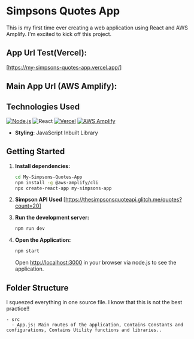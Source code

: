 # Simpsons Quotes App
This is my first time ever creating a web application using React and AWS Amplify. I'm excited to kick off this project.

## App Url Test(Vercel):
[https://my-simpsons-quotes-app.vercel.app/]

## Main App Url (AWS Amplify):


## Technologies Used
[![Node.js](https://img.shields.io/badge/Node.js-%2343853D.svg?logo=node.js&logoColor=white)](https://nodejs.org/)
![React](https://img.shields.io/badge/react-%2320232a.svg?logo=react&logoColor=%2361DAFB)
[![Vercel](https://img.shields.io/badge/Vercel-%23000000.svg?logo=vercel&logoColor=white)](https://vercel.com)
[![AWS Amplify](https://img.shields.io/badge/AWS%20Amplify-%23FF9900.svg?logo=Amazon%20AWS&logoColor=white)](https://aws.amazon.com/amplify/)

- **Styling**: JavaScript Inbuilt Library

## Getting Started

1. **Install dependencies:**

    ```bash
    cd My-Simpsons-Quotes-App
    npm install -g @aws-amplify/cli
    npx create-react-app my-simpsons-app
    ```

2. **Simpson API Used**
   [https://thesimpsonsquoteapi.glitch.me/quotes?count=20]

3. **Run the development server:**

    ```bash
    npm run dev
    ```

4. **Open the Application:**

    ```bash
    npm start
    ```
    Open [http://localhost:3000](http://localhost:3000) in your browser via node.js to see the application.


## Folder Structure 
I squeezed everything in one source file. I know that this is not the best practice!!
```
- src
  - App.js: Main routes of the application, Contains Constants and configurations, Contains Utility functions and libraries..
```


